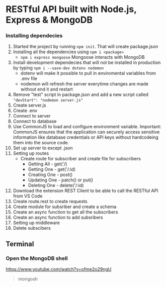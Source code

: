 # RESTful API built with Node.js, Express & MongoDB

### Installing dependecies

1. Started the project by running `npm init`. That will create package.json
2. Installing all the dependencies using `npm i <package>`
   - `npm i express mongoose`
     Mongoose interacts with MongoDB
3. Install development dependecies that will not be installed in production by typing `npm i --save-dev dotenv nodemon`
   - dotenv will make it possible to pull in enviromental variables from .env file
   - nodemon will refresh the server everytime changes are made without end it and restart
4. Remove "test" script in package.json and add a new script called `"devStart": "nodemon server.js"`
5. Create server.js
6. Create .env
7. Connect to server
8. Connect to database
9. Use CommonJS to load and configure environment variable.
   Important: CommonJS ensures that the application can securely access sensitive information like database credentials or API keys without hardcodeing them into the source code.
10. Set up server to except .json
11. Setting up routes
    - Create route for subscriber and create file for subscribers
      - Getting All - get('/)
      - Getting One - get('/:id)
      - Creating One - post()
      - Updating One - patch() or put()
      - Deleting One - delete('/:id)
12. Download the extension REST Client to be able to call the RESTful API from VS Code
13. Create route.rest to create requests
14. Create module for subsriber and create a schema
15. Create an async function to get all the subscribers
16. Create an async function to add subsribers
17. Setting up middleware
18. Delete subscibers

## Terminal

### Open the MongoDB shell

https://www.youtube.com/watch?v=ofme2o29ngU

> mongosh
